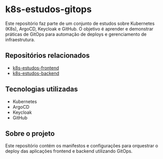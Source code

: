 # k8s-estudos-gitops

Este repositório faz parte de um conjunto de estudos sobre Kubernetes (K8s), ArgoCD, Keycloak e GitHub. O objetivo é aprender e demonstrar práticas de GitOps para automação de deploys e gerenciamento de infraestrutura.

## Repositórios relacionados
- [k8s-estudos-frontend](https://github.com/tadeubdev/k8s-estudos-frontend)
- [k8s-estudos-backend](https://github.com/tadeubdev/k8s-estudos-backend)

## Tecnologias utilizadas
- Kubernetes
- ArgoCD
- Keycloak
- GitHub

## Sobre o projeto
Este repositório contém os manifestos e configurações para orquestrar o deploy das aplicações frontend e backend utilizando GitOps.